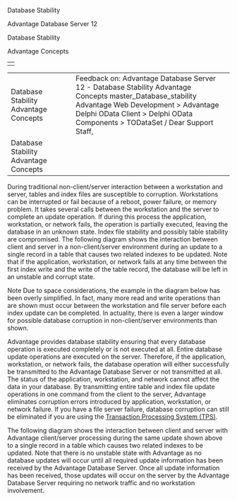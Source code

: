 Database Stability




Advantage Database Server 12  

Database Stability

Advantage Concepts

|  |
| --- |
|  |

|  |  |  |  |  |
| --- | --- | --- | --- | --- |
| Database Stability  Advantage Concepts |  |  | Feedback on: Advantage Database Server 12 - Database Stability Advantage Concepts master\_Database\_stability Advantage Web Development > Advantage Delphi OData Client > Delphi OData Components > TODataSet / Dear Support Staff, |  |
| Database Stability  Advantage Concepts |  |  |  |  |

During traditional non-client/server interaction between a workstation and server, tables and index files are susceptible to corruption. Workstations can be interrupted or fail because of a reboot, power failure, or memory problem. It takes several calls between the workstation and the server to complete an update operation. If during this process the application, workstation, or network fails, the operation is partially executed, leaving the database in an unknown state. Index file stability and possibly table stability are compromised. The following diagram shows the interaction between client and server in a non-client/server environment during an update to a single record in a table that causes two related indexes to be updated. Note that if the application, workstation, or network fails at any time between the first index write and the write of the table record, the database will be left in an unstable and corrupt state.

Note Due to space considerations, the example in the diagram below has been overly simplified. In fact, many more read and write operations than are shown must occur between the workstation and file server before each index update can be completed. In actuality, there is even a larger window for possible database corruption in non-client/server environments than shown.

Advantage provides database stability ensuring that every database operation is executed completely or is not executed at all. Entire database update operations are executed on the server. Therefore, if the application, workstation, or network fails, the database operation will either successfully be transmitted to the Advantage Database Server or not transmitted at all. The status of the application, workstation, and network cannot affect the data in your database. By transmitting entire table and index file update operations in one command from the client to the server, Advantage eliminates corruption errors introduced by application, workstation, or network failure. If you have a file server failure, database corruption can still be eliminated if you are using the [Transaction Processing System (TPS)](master_transaction_processing_system.htm).

The following diagram shows the interaction between client and server with Advantage client/server processing during the same update shown above to a single record in a table which causes two related indexes to be updated. Note that there is no unstable state with Advantage as no database updates will occur until all required update information has been received by the Advantage Database Server. Once all update information has been received, those updates will occur on the server by the Advantage Database Server requiring no network traffic and no workstation involvement.